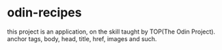 # odin-recipes
this project is an application, on the skill taught by TOP(The Odin Project).
anchor tags, body, head, title, href, images and such.